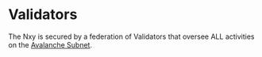 # Validators

The Nxy is secured by a federation of Validators that oversee ALL activities on the [Avalanche Subnet](https://docs.avax.network/subnets).
